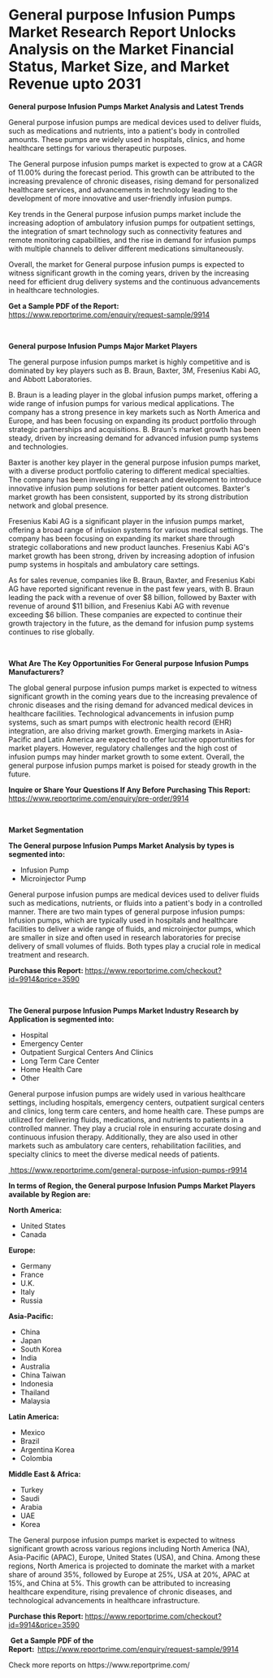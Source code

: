 <p><h1>General purpose Infusion Pumps Market Research Report Unlocks Analysis on the Market Financial Status, Market Size, and Market Revenue upto 2031</h1></p><p><strong>General purpose Infusion Pumps Market Analysis and Latest Trends</strong></p>
<p><p>General purpose infusion pumps are medical devices used to deliver fluids, such as medications and nutrients, into a patient's body in controlled amounts. These pumps are widely used in hospitals, clinics, and home healthcare settings for various therapeutic purposes.</p><p>The General purpose infusion pumps market is expected to grow at a CAGR of 11.00% during the forecast period. This growth can be attributed to the increasing prevalence of chronic diseases, rising demand for personalized healthcare services, and advancements in technology leading to the development of more innovative and user-friendly infusion pumps.</p><p>Key trends in the General purpose infusion pumps market include the increasing adoption of ambulatory infusion pumps for outpatient settings, the integration of smart technology such as connectivity features and remote monitoring capabilities, and the rise in demand for infusion pumps with multiple channels to deliver different medications simultaneously.</p><p>Overall, the market for General purpose infusion pumps is expected to witness significant growth in the coming years, driven by the increasing need for efficient drug delivery systems and the continuous advancements in healthcare technologies.</p></p>
<p><strong>Get a Sample PDF of the Report:&nbsp;</strong> <a href="https://www.reportprime.com/enquiry/request-sample/9914">https://www.reportprime.com/enquiry/request-sample/9914</a></p>
<p>&nbsp;</p>
<p><strong>General purpose Infusion Pumps Major Market Players</strong></p>
<p><p>The general purpose infusion pumps market is highly competitive and is dominated by key players such as B. Braun, Baxter, 3M, Fresenius Kabi AG, and Abbott Laboratories. </p><p>B. Braun is a leading player in the global infusion pumps market, offering a wide range of infusion pumps for various medical applications. The company has a strong presence in key markets such as North America and Europe, and has been focusing on expanding its product portfolio through strategic partnerships and acquisitions. B. Braun's market growth has been steady, driven by increasing demand for advanced infusion pump systems and technologies.</p><p>Baxter is another key player in the general purpose infusion pumps market, with a diverse product portfolio catering to different medical specialties. The company has been investing in research and development to introduce innovative infusion pump solutions for better patient outcomes. Baxter's market growth has been consistent, supported by its strong distribution network and global presence.</p><p>Fresenius Kabi AG is a significant player in the infusion pumps market, offering a broad range of infusion systems for various medical settings. The company has been focusing on expanding its market share through strategic collaborations and new product launches. Fresenius Kabi AG's market growth has been strong, driven by increasing adoption of infusion pump systems in hospitals and ambulatory care settings.</p><p>As for sales revenue, companies like B. Braun, Baxter, and Fresenius Kabi AG have reported significant revenue in the past few years, with B. Braun leading the pack with a revenue of over $8 billion, followed by Baxter with revenue of around $11 billion, and Fresenius Kabi AG with revenue exceeding $6 billion. These companies are expected to continue their growth trajectory in the future, as the demand for infusion pump systems continues to rise globally.</p></p>
<p>&nbsp;</p>
<p><strong>What Are The Key Opportunities For General purpose Infusion Pumps Manufacturers?</strong></p>
<p><p>The global general purpose infusion pumps market is expected to witness significant growth in the coming years due to the increasing prevalence of chronic diseases and the rising demand for advanced medical devices in healthcare facilities. Technological advancements in infusion pump systems, such as smart pumps with electronic health record (EHR) integration, are also driving market growth. Emerging markets in Asia-Pacific and Latin America are expected to offer lucrative opportunities for market players. However, regulatory challenges and the high cost of infusion pumps may hinder market growth to some extent. Overall, the general purpose infusion pumps market is poised for steady growth in the future.</p></p>
<p><strong>Inquire or Share Your Questions If Any Before Purchasing This Report:</strong> <a href="https://www.reportprime.com/enquiry/pre-order/9914">https://www.reportprime.com/enquiry/pre-order/9914</a></p>
<p>&nbsp;</p>
<p><strong>Market Segmentation</strong></p>
<p><strong>The General purpose Infusion Pumps Market Analysis by types is segmented into:</strong></p>
<p><ul><li>Infusion Pump</li><li>Microinjector Pump</li></ul></p>
<p><p>General purpose infusion pumps are medical devices used to deliver fluids such as medications, nutrients, or fluids into a patient's body in a controlled manner. There are two main types of general purpose infusion pumps: Infusion pumps, which are typically used in hospitals and healthcare facilities to deliver a wide range of fluids, and microinjector pumps, which are smaller in size and often used in research laboratories for precise delivery of small volumes of fluids. Both types play a crucial role in medical treatment and research.</p></p>
<p><strong>Purchase this Report:&nbsp;</strong><a href="https://www.reportprime.com/checkout?id=9914&price=3590">https://www.reportprime.com/checkout?id=9914&price=3590</a></p>
<p>&nbsp;</p>
<p><strong>The General purpose Infusion Pumps Market Industry Research by Application is segmented into:</strong></p>
<p><ul><li>Hospital</li><li>Emergency Center</li><li>Outpatient Surgical Centers And Clinics</li><li>Long Term Care Center</li><li>Home Health Care</li><li>Other</li></ul></p>
<p><p>General purpose infusion pumps are widely used in various healthcare settings, including hospitals, emergency centers, outpatient surgical centers and clinics, long term care centers, and home health care. These pumps are utilized for delivering fluids, medications, and nutrients to patients in a controlled manner. They play a crucial role in ensuring accurate dosing and continuous infusion therapy. Additionally, they are also used in other markets such as ambulatory care centers, rehabilitation facilities, and specialty clinics to meet the diverse medical needs of patients.</p></p>
<p><a href="https://www.reportprime.com/general-purpose-infusion-pumps-r9914">&nbsp;https://www.reportprime.com/general-purpose-infusion-pumps-r9914</a></p>
<p><strong>In terms of Region, the General purpose Infusion Pumps Market Players available by Region are:</strong></p>
<p>
    <p> <strong> North America: </strong>
        <ul>
            <li>United States</li>
            <li>Canada</li>
        </ul>
        </p> 
    <p> <strong> Europe: </strong>
        <ul>
            <li>Germany</li>
            <li>France</li>
            <li>U.K.</li>
            <li>Italy</li>
            <li>Russia</li>
        </ul>
        </p> 
    <p> <strong> Asia-Pacific: </strong>
        <ul>
            <li>China</li>
            <li>Japan</li>
            <li>South Korea</li>
            <li>India</li>
            <li>Australia</li>
            <li>China Taiwan</li>
            <li>Indonesia</li>
            <li>Thailand</li>
            <li>Malaysia</li>
        </ul>
        </p> 
    <p> <strong> Latin America: </strong>
        <ul>
            <li>Mexico</li>
            <li>Brazil</li>
            <li>Argentina Korea</li>
            <li>Colombia</li>
        </ul>
        </p> 
    <p> <strong> Middle East & Africa: </strong>
        <ul>
            <li>Turkey</li>
            <li>Saudi</li>
            <li>Arabia</li>
            <li>UAE</li>
            <li>Korea</li>
        </ul>
    </p>
    </p>
<p><p>The General purpose infusion pumps market is expected to witness significant growth across various regions including North America (NA), Asia-Pacific (APAC), Europe, United States (USA), and China. Among these regions, North America is projected to dominate the market with a market share of around 35%, followed by Europe at 25%, USA at 20%, APAC at 15%, and China at 5%. This growth can be attributed to increasing healthcare expenditure, rising prevalence of chronic diseases, and technological advancements in healthcare infrastructure.</p></p>
<p><strong>Purchase this Report: </strong><a href="https://www.reportprime.com/checkout?id=9914&price=3590">https://www.reportprime.com/checkout?id=9914&price=3590</a></p>
<p>&nbsp;<strong>Get a Sample PDF of the Report:&nbsp;&nbsp;</strong><a href="https://www.reportprime.com/enquiry/request-sample/9914">https://www.reportprime.com/enquiry/request-sample/9914</a></p>
<p><strong></strong></p>
<p>Check more reports on https://www.reportprime.com/</p>